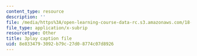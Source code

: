```yaml
---
content_type: resource
description: ''
file: /media/https%3A/open-learning-course-data-rc.s3.amazonaws.com/18-05-introduction-to-probability-and-statistics-spring-2014/8e8334793092b79c27d08774c07d8926_7KOwsepQcXI.srt
file_type: application/x-subrip
resourcetype: Other
title: 3play caption file
uid: 8e833479-3092-b79c-27d0-8774c07d8926
---
```

